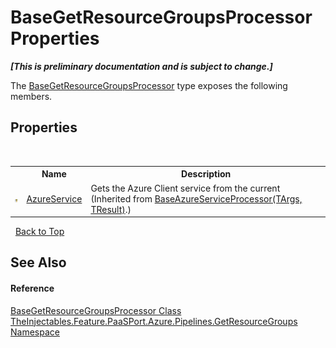 # BaseGetResourceGroupsProcessor Properties
 _**\[This is preliminary documentation and is subject to change.\]**_

The <a href="fefa6a61-46fc-fe47-d095-d9930326f879">BaseGetResourceGroupsProcessor</a> type exposes the following members.


## Properties
&nbsp;<table><tr><th></th><th>Name</th><th>Description</th></tr><tr><td>![Protected property](media/protproperty.gif "Protected property")</td><td><a href="99f6902b-b8a3-d1b5-0a26-43f5603f7300">AzureService</a></td><td>
Gets the Azure Client service from the current 
 (Inherited from <a href="49efdfd6-9da7-18ec-99a8-53fee1673041">BaseAzureServiceProcessor(TArgs, TResult)</a>.)</td></tr></table>&nbsp;
<a href="#basegetresourcegroupsprocessor-properties">Back to Top</a>

## See Also


#### Reference
<a href="fefa6a61-46fc-fe47-d095-d9930326f879">BaseGetResourceGroupsProcessor Class</a><br /><a href="3cea148e-ef6f-7e1d-53e5-19c27908723a">TheInjectables.Feature.PaaSPort.Azure.Pipelines.GetResourceGroups Namespace</a><br />